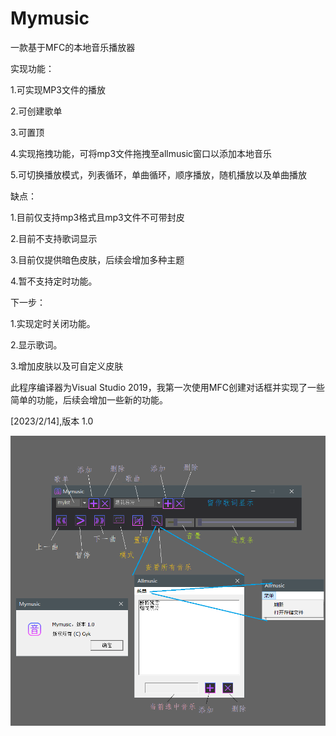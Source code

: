 # Mymusic
一款基于MFC的本地音乐播放器


实现功能：

1.可实现MP3文件的播放

2.可创建歌单

3.可置顶

4.实现拖拽功能，可将mp3文件拖拽至allmusic窗口以添加本地音乐

5.可切换播放模式，列表循环，单曲循环，顺序播放，随机播放以及单曲播放

缺点：

1.目前仅支持mp3格式且mp3文件不可带封皮

2.目前不支持歌词显示

3.目前仅提供暗色皮肤，后续会增加多种主题

4.暂不支持定时功能。

下一步：

1.实现定时关闭功能。

2.显示歌词。

3.增加皮肤以及可自定义皮肤

此程序编译器为Visual Studio 2019，我第一次使用MFC创建对话框并实现了一些简单的功能，后续会增加一些新的功能。

[2023/2/14],版本 1.0

![使用说明](https://github.com/Toeaticecream/Mymusic/blob/a25753c915a6352ec1a810520e5a32d88a7b868b/description.png)
